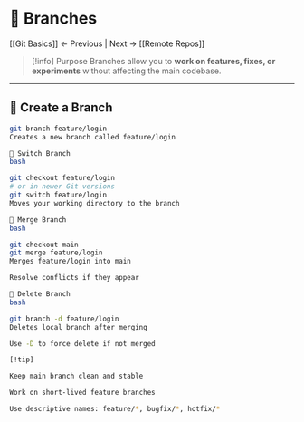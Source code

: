 # 🌿 Branches

[[Git Basics]] ← Previous | Next → [[Remote Repos]]

> [!info] Purpose
Branches allow you to **work on features, fixes, or experiments** without affecting the main codebase.

---

## 🔹 Create a Branch
```bash
git branch feature/login
Creates a new branch called feature/login

🔹 Switch Branch
bash

git checkout feature/login
# or in newer Git versions
git switch feature/login
Moves your working directory to the branch

🔹 Merge Branch
bash

git checkout main
git merge feature/login
Merges feature/login into main

Resolve conflicts if they appear

🔹 Delete Branch
bash

git branch -d feature/login
Deletes local branch after merging

Use -D to force delete if not merged

[!tip]

Keep main branch clean and stable

Work on short-lived feature branches

Use descriptive names: feature/*, bugfix/*, hotfix/*